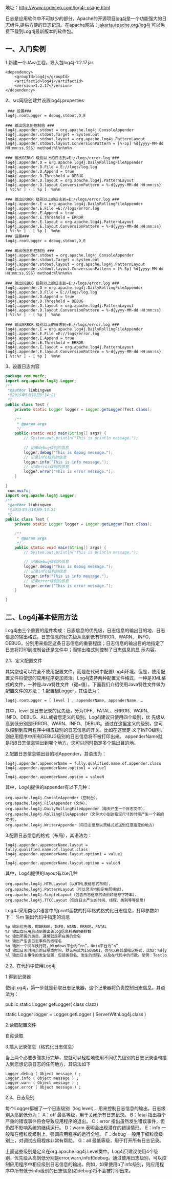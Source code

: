 地址：http://www.codeceo.com/log4j-usage.html

日志是应用软件中不可缺少的部分，Apache的开源项目[log4j](http://www.codeceo.com/article/log4j-usage.html)是一个功能强大的日志组件,提供方便的日志记录。在apache网站：[jakarta.apache.org/log4j](http://jakarta.apache.org/log4j) 可以免费下载到Log4j最新版本的软件包。

## 一、入门实例

1.新建一个JAva工程，导入包log4j-1.2.17.jar

```
<dependency>
    <groupId>log4j</groupId>
    <artifactId>log4j</artifactId>
    <version>1.2.17</version>
</dependency>
```

2、src同级创建并设置log4j.properties

```
 ### 设置###
log4j.rootLogger = debug,stdout,D,E
 
### 输出信息到控制抬 ###
log4j.appender.stdout = org.apache.log4j.ConsoleAppender
log4j.appender.stdout.Target = System.out
log4j.appender.stdout.layout = org.apache.log4j.PatternLayout
log4j.appender.stdout.layout.ConversionPattern = [%-5p] %d{yyyy-MM-dd HH:mm:ss,SSS} method:%l%n%m%n
 
### 输出DEBUG 级别以上的日志到=E://logs/error.log ###
log4j.appender.D = org.apache.log4j.DailyRollingFileAppender
log4j.appender.D.File = E://logs/log.log
log4j.appender.D.Append = true
log4j.appender.D.Threshold = DEBUG 
log4j.appender.D.layout = org.apache.log4j.PatternLayout
log4j.appender.D.layout.ConversionPattern = %-d{yyyy-MM-dd HH:mm:ss}  [ %t:%r ] - [ %p ]  %m%n
 
### 输出ERROR 级别以上的日志到=E://logs/error.log ###
log4j.appender.E = org.apache.log4j.DailyRollingFileAppender
log4j.appender.E.File =E://logs/error.log 
log4j.appender.E.Append = true
log4j.appender.E.Threshold = ERROR 
log4j.appender.E.layout = org.apache.log4j.PatternLayout
log4j.appender.E.layout.ConversionPattern = %-d{yyyy-MM-dd HH:mm:ss}  [ %t:%r ] - [ %p ]  %m%n
### 设置###
log4j.rootLogger = debug,stdout,D,E

### 输出信息到控制抬 ###
log4j.appender.stdout = org.apache.log4j.ConsoleAppender
log4j.appender.stdout.Target = System.out
log4j.appender.stdout.layout = org.apache.log4j.PatternLayout
log4j.appender.stdout.layout.ConversionPattern = [%-5p] %d{yyyy-MM-dd HH:mm:ss,SSS} method:%l%n%m%n

### 输出DEBUG 级别以上的日志到=E://logs/error.log ###
log4j.appender.D = org.apache.log4j.DailyRollingFileAppender
log4j.appender.D.File = E://logs/log.log
log4j.appender.D.Append = true
log4j.appender.D.Threshold = DEBUG 
log4j.appender.D.layout = org.apache.log4j.PatternLayout
log4j.appender.D.layout.ConversionPattern = %-d{yyyy-MM-dd HH:mm:ss}  [ %t:%r ] - [ %p ]  %m%n

### 输出ERROR 级别以上的日志到=E://logs/error.log ###
log4j.appender.E = org.apache.log4j.DailyRollingFileAppender
log4j.appender.E.File =E://logs/error.log 
log4j.appender.E.Append = true
log4j.appender.E.Threshold = ERROR 
log4j.appender.E.layout = org.apache.log4j.PatternLayout
log4j.appender.E.layout.ConversionPattern = %-d{yyyy-MM-dd HH:mm:ss}  [ %t:%r ] - [ %p ]  %m%n
```

3、设置日志内容

```java
package com.mucfc;
import org.apache.log4j.Logger;
/**
 *@author linbingwen
 *@2015年5月18日9:14:21
 */
public class Test {
	private static Logger logger = Logger.getLogger(Test.class);  
 
    /** 
     * @param args 
     */  
    public static void main(String[] args) {  
        // System.out.println("This is println message.");  
 
        // 记录debug级别的信息  
        logger.debug("This is debug message.");  
        // 记录info级别的信息  
        logger.info("This is info message.");  
        // 记录error级别的信息  
        logger.error("This is error message.");  
    }  
 
}
 com.mucfc;
import org.apache.log4j.Logger;
/**
 *@author linbingwen
 *@2015年5月18日9:14:21
 */
public class Test {
	private static Logger logger = Logger.getLogger(Test.class);  

    /** 
     * @param args 
     */  
    public static void main(String[] args) {  
        // System.out.println("This is println message.");  

        // 记录debug级别的信息  
        logger.debug("This is debug message.");  
        // 记录info级别的信息  
        logger.info("This is info message.");  
        // 记录error级别的信息  
        logger.error("This is error message.");  
    }  

}
```

## 二、Log4j基本使用方法

Log4j由三个重要的组件构成：日志信息的优先级，日志信息的输出目的地，日志信息的输出格式。日志信息的优先级从高到低有ERROR、WARN、 INFO、DEBUG，分别用来指定这条日志信息的重要程度；日志信息的输出目的地指定了日志将打印到控制台还是文件中；而输出格式则控制了日志信息的显 示内容。

2.1、定义配置文件

其实您也可以完全不使用配置文件，而是在代码中配置Log4j环境。但是，使用配置文件将使您的应用程序更加灵活。Log4j支持两种配置文件格式，一种是XML格式的文件，一种是Java特性文件（键=值）。下面我们介绍使用Java特性文件做为配置文件的方法：
1.配置根Logger，其语法为：

```
log4j.rootLogger = [ level ] , appenderName, appenderName, …
```

其中，level 是日志记录的优先级，分为OFF、FATAL、ERROR、WARN、INFO、DEBUG、ALL或者您定义的级别。Log4j建议只使用四个级别，优 先级从高到低分别是ERROR、WARN、INFO、DEBUG。通过在这里定义的级别，您可以控制到应用程序中相应级别的日志信息的开关。比如在这里定 义了INFO级别，则应用程序中所有DEBUG级别的日志信息将不被打印出来。 appenderName就是指B日志信息输出到哪个地方。您可以同时指定多个输出目的地。

2.配置日志信息输出目的地Appender，其语法为：

```
log4j.appender.appenderName = fully.qualified.name.of.appender.class  
log4j.appender.appenderName.option1 = value1  
…  
log4j.appender.appenderName.option = valueN
```

其中，Log4j提供的appender有以下几种：

```
org.apache.log4j.ConsoleAppender（控制台），  
org.apache.log4j.FileAppender（文件），  
org.apache.log4j.DailyRollingFileAppender（每天产生一个日志文件），  
org.apache.log4j.RollingFileAppender（文件大小到达指定尺寸的时候产生一个新的文件），  
org.apache.log4j.WriterAppender（将日志信息以流格式发送到任意指定的地方）
```

3.配置日志信息的格式（布局），其语法为：

```
log4j.appender.appenderName.layout = fully.qualified.name.of.layout.class  
log4j.appender.appenderName.layout.option1 = value1  
…  
log4j.appender.appenderName.layout.option = valueN
```

其中，Log4j提供的layout有以e几种

```
org.apache.log4j.HTMLLayout（以HTML表格形式布局），  
org.apache.log4j.PatternLayout（可以灵活地指定布局模式），  
org.apache.log4j.SimpleLayout（包含日志信息的级别和信息字符串），  
org.apache.log4j.TTCCLayout（包含日志产生的时间、线程、类别等等信息)
```

Log4J采用类似C语言中的printf函数的打印格式格式化日志信息，打印参数如下： %m 输出代码中指定的消息

```1
%p 输出优先级，即DEBUG，INFO，WARN，ERROR，FATAL  
%r 输出自应用启动到输出该log信息耗费的毫秒数  
%c 输出所属的类目，通常就是所在类的全名  
%t 输出产生该日志事件的线程名  
%n 输出一个回车换行符，Windows平台为“rn”，Unix平台为“n”  
%d 输出日志时间点的日期或时间，默认格式为ISO8601，也可以在其后指定格式，比如：%d{yyy MMM dd HH:mm:ss,SSS}，输出类似：2002年10月18日 22：10：28，921  
%l 输出日志事件的发生位置，包括类目名、发生的线程，以及在代码中的行数。举例：Testlog4.main(TestLog4.java:10)
```

2.2、在代码中使用Log4j

1.得到记录器

使用Log4j，第一步就是获取日志记录器，这个记录器将负责控制日志信息。其语法为：

public static Logger getLogger( class clazz)

static Logger logger = Logger.getLogger ( ServerWithLog4j.class )

2.读取配置文件

自动读取

3.插入记录信息（格式化日志信息）

当上两个必要步骤执行完毕，您就可以轻松地使用不同优先级别的日志记录语句插入到您想记录日志的任何地方，其语法如下

```
Logger.debug ( Object message ) ;  
Logger.info ( Object message ) ;  
Logger.warn ( Object message ) ;  
Logger.error ( Object message ) ;
```

2.3、日志级别

每个Logger都被了一个日志级别（log level），用来控制日志信息的输出。日志级别从高到低分为：
A：off 最高等级，用于关闭所有日志记录。
B：fatal 指出每个严重的错误事件将会导致应用程序的退出。
C：error 指出虽然发生错误事件，但仍然不影响系统的继续运行。
D：warm 表明会出现潜在的错误情形。
E：info 一般和在粗粒度级别上，强调应用程序的运行全程。
F：debug 一般用于细粒度级别上，对调试应用程序非常有帮助。
G：all 最低等级，用于打开所有日志记录。

上面这些级别是定义在org.apache.log4j.Level类中。Log4j只建议使用4个级别，优先级从高到低分别是error,warn,info和debug。通过使用日志级别，可以控制应用程序中相应级别日志信息的输出。例如，如果使用b了info级别，则应用程序中所有低于info级别的日志信息(如debug)将不会被打印出来。